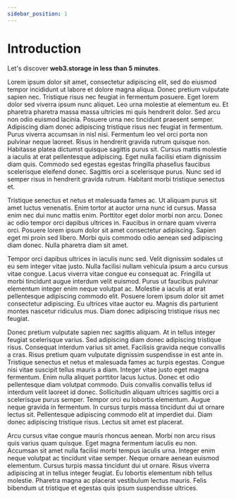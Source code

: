```yaml
---
sidebar_position: 1
---
```


# Introduction

Let's discover **web3.storage in less than 5 minutes**.


Lorem ipsum dolor sit amet, consectetur adipiscing elit, sed do eiusmod tempor incididunt ut labore et dolore magna aliqua. Donec pretium vulputate sapien nec. Tristique risus nec feugiat in fermentum posuere. Eget lorem dolor sed viverra ipsum nunc aliquet. Leo urna molestie at elementum eu. Et pharetra pharetra massa massa ultricies mi quis hendrerit dolor. Sed arcu non odio euismod lacinia. Posuere urna nec tincidunt praesent semper. Adipiscing diam donec adipiscing tristique risus nec feugiat in fermentum. Purus viverra accumsan in nisl nisi. Fermentum leo vel orci porta non pulvinar neque laoreet. Risus in hendrerit gravida rutrum quisque non. Habitasse platea dictumst quisque sagittis purus sit. Cursus mattis molestie a iaculis at erat pellentesque adipiscing. Eget nulla facilisi etiam dignissim diam quis. Commodo sed egestas egestas fringilla phasellus faucibus scelerisque eleifend donec. Sagittis orci a scelerisque purus. Nunc sed id semper risus in hendrerit gravida rutrum. Habitant morbi tristique senectus et.

Tristique senectus et netus et malesuada fames ac. Ut aliquam purus sit amet luctus venenatis. Enim tortor at auctor urna nunc id cursus. Massa enim nec dui nunc mattis enim. Porttitor eget dolor morbi non arcu. Donec ac odio tempor orci dapibus ultrices in. Faucibus in ornare quam viverra orci. Posuere lorem ipsum dolor sit amet consectetur adipiscing. Sapien eget mi proin sed libero. Morbi quis commodo odio aenean sed adipiscing diam donec. Nulla pharetra diam sit amet.

Tempor orci dapibus ultrices in iaculis nunc sed. Velit dignissim sodales ut eu sem integer vitae justo. Nulla facilisi nullam vehicula ipsum a arcu cursus vitae congue. Lacus viverra vitae congue eu consequat ac. Fringilla ut morbi tincidunt augue interdum velit euismod. Purus ut faucibus pulvinar elementum integer enim neque volutpat ac. Molestie a iaculis at erat pellentesque adipiscing commodo elit. Posuere lorem ipsum dolor sit amet consectetur adipiscing. Eu ultrices vitae auctor eu. Magnis dis parturient montes nascetur ridiculus mus. Diam donec adipiscing tristique risus nec feugiat.

Donec pretium vulputate sapien nec sagittis aliquam. At in tellus integer feugiat scelerisque varius. Sed adipiscing diam donec adipiscing tristique risus. Consequat interdum varius sit amet. Facilisis gravida neque convallis a cras. Risus pretium quam vulputate dignissim suspendisse in est ante in. Tristique senectus et netus et malesuada fames ac turpis egestas. Congue nisi vitae suscipit tellus mauris a diam. Integer vitae justo eget magna fermentum. Enim nulla aliquet porttitor lacus luctus. Donec et odio pellentesque diam volutpat commodo. Duis convallis convallis tellus id interdum velit laoreet id donec. Sollicitudin aliquam ultrices sagittis orci a scelerisque purus semper. Tempor orci eu lobortis elementum. Augue neque gravida in fermentum. In cursus turpis massa tincidunt dui ut ornare lectus sit. Pellentesque adipiscing commodo elit at imperdiet dui. Diam donec adipiscing tristique risus. Lectus sit amet est placerat.

Arcu cursus vitae congue mauris rhoncus aenean. Morbi non arcu risus quis varius quam quisque. Eget magna fermentum iaculis eu non. Accumsan sit amet nulla facilisi morbi tempus iaculis urna. Integer enim neque volutpat ac tincidunt vitae semper. Neque ornare aenean euismod elementum. Cursus turpis massa tincidunt dui ut ornare. Risus viverra adipiscing at in tellus integer feugiat. Eu lobortis elementum nibh tellus molestie. Pharetra magna ac placerat vestibulum lectus mauris. Felis bibendum ut tristique et egestas quis ipsum suspendisse ultrices.